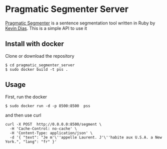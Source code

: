 # Pragmatic Segmenter Server
[Pragmatic Segmenter](https://github.com/diasks2/pragmatic_segmenter) is a sentence segmentation tool written in Ruby by [Kevin Dias](https://github.com/diasks2). This is a simple API to use it

## Install with docker
Clone or download the repository
```
$ cd pragmatic_segmenter_server
$ sudo docker build -t pss .
```
## Usage
First, run the docker

```
$ sudo docker run -d -p 8500:8500  pss
```

and then use curl
```
curl -X POST  http://0.0.0.0:8500/segment \
  -H 'Cache-Control: no-cache' \
  -H 'Content-Type: application/json' \
  -d '{ "text": "Je m'\''appelle Laurent. J'\''habite aux U.S.A. a New York.", "lang": "fr" }'
```
